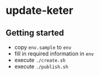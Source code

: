 # update-keter

## Getting started

* copy `env.sample` to `env`
* fill in required information in `env`
* execute `./create.sh`
* execute `./publish.sh`
